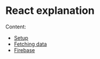 # React explanation


Content:
- [Setup](/docs/setup.md)
- [Fetching data](/docs/fetching-data.md)
- [Firebase](/docs/firebase.md)